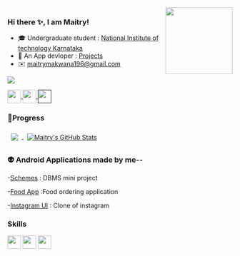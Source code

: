          
<img align="right" src="https://user-images.githubusercontent.com/83761752/176273909-4b74b41f-85bd-46e9-aa60-8bda0895701e.png" height="150" >

###  Hi there ✨, I am Maitry!   

<!--
**maitry291/maitry291** is a ✨ _special_ ✨ repository because its `README.md` (this file) appears on your GitHub profile.

Here are some ideas to get you started:
-->

- 🎓 Undergraduate student : [National Institute of technology Karnataka](https://www.nitk.ac.in/)
- 📱 An App devloper : [Projects](https://github.com/maitry291/Android-Devlopment)
- ✉️ maitrymakwana196@gmail.com

![](https://komarev.com/ghpvc/?username=maitry291)
<div align="" margin-left:auto >
<a href="https://www.linkedin.com/in/maitry-makwana-62437821a/" >
<img align="center"
     src="https://user-images.githubusercontent.com/83761752/176514635-a859ba99-c22c-4750-8a89-4e5ee9923bc0.png" height="30dp">
</a>
<a href="https://www.instagram.com/maitry__05/" >
<img align="center" 
     src="https://user-images.githubusercontent.com/83761752/176515468-edb23d46-92db-43be-9a40-90ccad0d54b9.png" height="30dp">
</a>
<a href="" >
<img align="center" 
     src="https://user-images.githubusercontent.com/83761752/179309043-6f9d92f3-afc5-43d9-8e91-384a0fa87065.png" height="30dp">
</a>
<!-- <a href="maitrymakwana196@gmail.com">
<img align="center" 
     src="https://user-images.githubusercontent.com/83761752/176534751-923cf492-c857-44f8-84c0-21d66ace1e07.png" height="33dp">
</a>       -->

</div>

### 🧮Progress
<a href="https://github.com/maitry291">
  <img align="center" style="margin:0.5rem" src="https://github-readme-stats.vercel.app/api/top-langs/?username=maitry291&hide=html,css&title_color=ffffff&text_color=c9cacc&icon_color=4AB197&bg_color=1A2B34" />
</a>

<a/>
<a href="https://github.com/maitry291">
<img align="center" style="margin:0.5rem" src="https://github-readme-stats.vercel.app/api?username=maitry291&show_icons=true&line_height=27&count_private=true&title_color=ffffff&text_color=c9cacc&icon_color=4AB097&bg_color=1A2B34" alt="Maitry's GitHub Stats" />
</a>



### 👽 Android Applications made by me--

-[Schemes](https://github.com/maitry291/Schemes) : DBMS mini project

-[Food App](https://github.com/maitry291/Food-Order-App) :Food ordering application

-[Instagram UI](https://github.com/maitry291/Instagram-UI) : Clone of instagram

### Skills 
<div align="left" margin-left:auto >
<a >
<img align="center"
     src="https://user-images.githubusercontent.com/83761752/176519662-3447c9be-de24-4a61-ad58-c3fc1f8b0f1f.png" height="30dp">
</a>
<a >
<img align="center" 
     src="https://user-images.githubusercontent.com/83761752/176520716-b83754e2-752d-43dd-ab56-f61312bea9ea.png" height="30dp">
</a>
<a >
<img align="center" 
     src="https://user-images.githubusercontent.com/83761752/176520256-038357a4-f004-4942-aa8d-83e79a9398e8.png" height="30dp">
</a>


